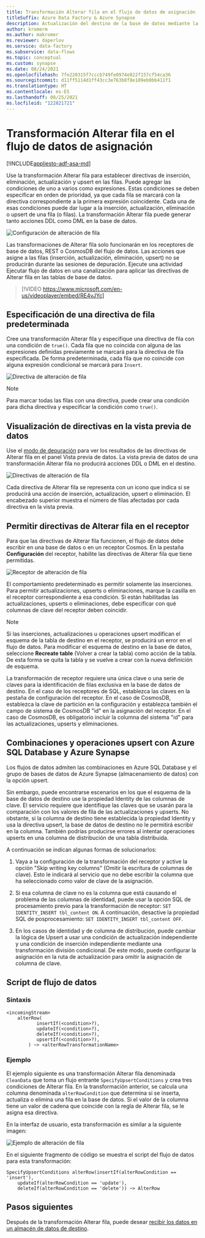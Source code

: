 ```yaml
---
title: Transformación Alterar fila en el flujo de datos de asignación
titleSuffix: Azure Data Factory & Azure Synapse
description: Actualización del destino de la base de datos mediante la transformación Alterar fila en el flujo de datos de asignación en canalizaciones de Azure Data Factory y Azure Synapse Analytics.
author: kromerm
ms.author: makromer
ms.reviewer: daperlov
ms.service: data-factory
ms.subservice: data-flows
ms.topic: conceptual
ms.custom: synapse
ms.date: 08/24/2021
ms.openlocfilehash: 7fe220315f7cccb749fe0974e822f157cf54ca36
ms.sourcegitcommit: d11ff5114d1ff43cc3e763b8f8e189eb0bb411f1
ms.translationtype: HT
ms.contentlocale: es-ES
ms.lasthandoff: 08/25/2021
ms.locfileid: "122821721"
---
```

# <a name="alter-row-transformation-in-mapping-data-flow"></a>Transformación Alterar fila en el flujo de datos de asignación

[!INCLUDE[appliesto-adf-asa-md](includes/appliesto-adf-asa-md.md)]

Use la transformación Alterar fila para establecer directivas de inserción, eliminación, actualización y upsert en las filas. Puede agregar las condiciones de uno a varios como expresiones. Estas condiciones se deben especificar en orden de prioridad, ya que cada fila se marcará con la directiva correspondiente a la primera expresión coincidente. Cada una de esas condiciones puede dar lugar a la inserción, actualización, eliminación o upsert de una fila (o filas). La transformación Alterar fila puede generar tanto acciones DDL como DML en la base de datos.

![Configuración de alteración de fila](media/data-flow/alter-row1.png "Configuración de alteración de fila")

Las transformaciones de Alterar fila solo funcionarán en los receptores de base de datos, REST o CosmosDB del flujo de datos. Las acciones que asigne a las filas (inserción, actualización, eliminación, upsert) no se producirán durante las sesiones de depuración. Ejecute una actividad Ejecutar flujo de datos en una canalización para aplicar las directivas de Alterar fila en las tablas de base de datos.

> [!VIDEO https://www.microsoft.com/en-us/videoplayer/embed/RE4vJYc]

## <a name="specify-a-default-row-policy"></a>Especificación de una directiva de fila predeterminada

Cree una transformación Alterar fila y especifique una directiva de fila con una condición de `true()`. Cada fila que no coincida con alguna de las expresiones definidas previamente se marcará para la directiva de fila especificada. De forma predeterminada, cada fila que no coincide con alguna expresión condicional se marcará para `Insert`.

![Directiva de alteración de fila](media/data-flow/alter-row4.png "Directiva de alteración de fila")

> [!NOTE]
> Para marcar todas las filas con una directiva, puede crear una condición para dicha directiva y especificar la condición como `true()`.

## <a name="view-policies-in-data-preview"></a>Visualización de directivas en la vista previa de datos

Use el [modo de depuración](concepts-data-flow-debug-mode.md) para ver los resultados de las directivas de Alterar fila en el panel Vista previa de datos. La vista previa de datos de una transformación Alterar fila no producirá acciones DDL o DML en el destino.

![Directivas de alteración de fila](media/data-flow/alter-row3.png "Directivas de alteración de fila")

Cada directiva de Alterar fila se representa con un icono que indica si se producirá una acción de inserción, actualización, upsert o eliminación. El encabezado superior muestra el número de filas afectadas por cada directiva en la vista previa.

## <a name="allow-alter-row-policies-in-sink"></a>Permitir directivas de Alterar fila en el receptor

Para que las directivas de Alterar fila funcionen, el flujo de datos debe escribir en una base de datos o en un receptor Cosmos. En la pestaña **Configuración** del receptor, habilite las directivas de Alterar fila que tiene permitidas.

![Receptor de alteración de fila](media/data-flow/alter-row2.png "Receptor de alteración de fila")

El comportamiento predeterminado es permitir solamente las inserciones. Para permitir actualizaciones, upserts o eliminaciones, marque la casilla en el receptor correspondiente a esa condición. Si están habilitadas las actualizaciones, upserts o eliminaciones, debe especificar con qué columnas de clave del receptor deben coincidir.

> [!NOTE]
> Si las inserciones, actualizaciones u operaciones upsert modifican el esquema de la tabla de destino en el receptor, se producirá un error en el flujo de datos. Para modificar el esquema de destino en la base de datos, seleccione **Recreate table** (Volver a crear la tabla) como acción de la tabla. De esta forma se quita la tabla y se vuelve a crear con la nueva definición de esquema.

La transformación de receptor requiere una única clave o una serie de claves para la identificación de filas exclusiva en la base de datos de destino. En el caso de los receptores de SQL, establezca las claves en la pestaña de configuración del receptor. En el caso de CosmosDB, establezca la clave de partición en la configuración y establezca también el campo de sistema de CosmosDB "id" en la asignación del receptor. En el caso de CosmosDB, es obligatorio incluir la columna del sistema "id" para las actualizaciones, upserts y eliminaciones.

## <a name="merges-and-upserts-with-azure-sql-database-and-azure-synapse"></a>Combinaciones y operaciones upsert con Azure SQL Database y Azure Synapse

Los flujos de datos admiten las combinaciones en Azure SQL Database y el grupo de bases de datos de Azure Synapse (almacenamiento de datos) con la opción upsert.

Sin embargo, puede encontrarse escenarios en los que el esquema de la base de datos de destino use la propiedad Identity de las columnas de clave. El servicio requiere que identifique las claves que se usarán para la comparación con los valores de fila de las actualizaciones y upserts. No obstante, si la columna de destino tiene establecida la propiedad Identity y usa la directiva upsert, la base de datos de destino no le permitirá escribir en la columna. También podrías producirse errores al intentar operaciones upserts en una columna de distribución de una tabla distribuida.

A continuación se indican algunas formas de solucionarlos:

1. Vaya a la configuración de la transformación del receptor y active la opción "Skip writing key columns" (Omitir la escritura de columnas de clave). Esto le indicará al servicio que no debe escribir la columna que ha seleccionado como valor de clave de la asignación.

2. Si esa columna de clave no es la columna que está causando el problema de las columnas de identidad, puede usar la opción SQL de procesamiento previo para la transformación de receptor: ```SET IDENTITY_INSERT tbl_content ON```. A continuación, desactive la propiedad SQL de posprocesamiento: ```SET IDENTITY_INSERT tbl_content OFF```.

3. En los casos de identidad y de columna de distribución, puede cambiar la lógica de Upsert a usar una condición de actualización independiente y una condición de inserción independiente mediante una transformación división condicional. De este modo, puede configurar la asignación en la ruta de actualización para omitir la asignación de columna de clave.

## <a name="data-flow-script"></a>Script de flujo de datos

### <a name="syntax"></a>Sintaxis

```
<incomingStream>
    alterRow(
           insertIf(<condition>?),
           updateIf(<condition>?),
           deleteIf(<condition>?),
           upsertIf(<condition>?),
        ) ~> <alterRowTransformationName>
```

### <a name="example"></a>Ejemplo

El ejemplo siguiente es una transformación Alterar fila denominada `CleanData` que toma un flujo entrante `SpecifyUpsertConditions` y crea tres condiciones de Alterar fila. En la transformación anterior, se calcula una columna denominada `alterRowCondition` que determina si se inserta, actualiza o elimina una fila en la base de datos. Si el valor de la columna tiene un valor de cadena que coincide con la regla de Alterar fila, se le asigna esa directiva.

En la interfaz de usuario, esta transformación es similar a la siguiente imagen:

![Ejemplo de alteración de fila](media/data-flow/alter-row4.png "Ejemplo de alteración de fila")

En el siguiente fragmento de código se muestra el script del flujo de datos para esta transformación:

```
SpecifyUpsertConditions alterRow(insertIf(alterRowCondition == 'insert'),
    updateIf(alterRowCondition == 'update'),
    deleteIf(alterRowCondition == 'delete')) ~> AlterRow
```

## <a name="next-steps"></a>Pasos siguientes

Después de la transformación Alterar fila, puede desear [recibir los datos en un almacén de datos de destino](data-flow-sink.md).
